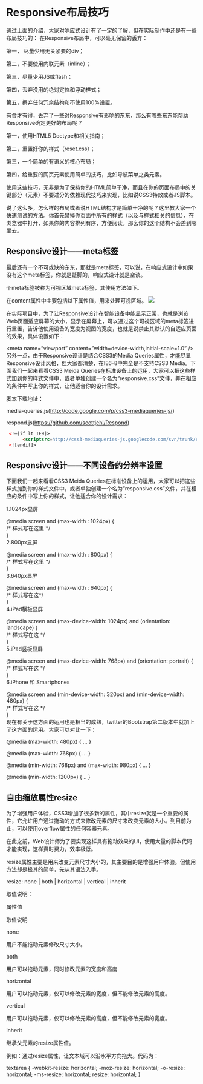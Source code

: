 # Responsive布局技巧

通过上面的介绍，大家对响应式设计有了一定的了解，但在实际制作中还是有一些布局技巧的：
在Responsive布局中，可以毫无保留的丢弃：

第一， 尽量少用无关紧要的div；

第二，不要使用内联元素（inline）；

第三，尽量少用JS或flash；

第四，丢弃没用的绝对定位和浮动样式；

第五，摒弃任何冗余结构和不使用100%设置。

有舍才有得，丢弃了一些对Responsive有影响的东东，那么有哪些东东能帮助Responsive确定更好的布局呢？

第一，使用HTML5 Doctype和相关指南；

第二，重置好你的样式（reset.css）；

第三，一个简单的有语义的核心布局；

第四，给重要的网页元素使用简单的技巧，比如导航菜单之类元素。

使用这些技巧，无非是为了保持你的HTML简单干净，而且在你的页面布局中的关键部分（元素）不要过分的依赖现代技巧来实现，比如说CSS3特效或者JS脚本。

说了这么多，怎么样的布局或者说HTML结构才是简单干净的呢？这里教大家一个快速测试的方法。你首先禁掉你页面中所有的样式（以及与样式相关的信息），在浏览器中打开，如果你的内容排列有序，方便阅读，那么你的这个结构不会差到哪里去。


## Responsive设计——meta标签

最后还有一个不可或缺的东东，那就是meta标签，可以说，在响应式设计中如果没有这个meta标签，你就是蹩脚的，响应式设计就是空谈。

个meta标签被称为可视区域meta标签，其使用方法如下。

<meta name=”viewport” content=”” />
在content属性中主要包括以下属性值，用来处理可视区域。

<img src="http://img.mukewang.com/53660f2c0001190005270386.jpg" />



在实际项目中，为了让Responsive设计在智能设备中能显示正常，也就是浏览Web页面适应屏幕的大小，显示在屏幕上，可以通过这个可视区域的meta标签进行重置，告诉他使用设备的宽度为视图的宽度，也就是说禁止其默认的自适应页面的效果，具体设置如下：

<meta name=”viewport” content=”width=device-width,initial-scale=1.0” />
另外一点，由于Responsive设计是结合CSS3的Media Queries属性，才能尽显Responsive设计风格，但大家都清楚，在IE6-8中完全是不支持CSS3 Media。下面我们一起来看看CSS3 Meida Queries在标准设备上的运用，大家可以把这些样式加到你的样式文件中，或者单独创建一个名为“responsive.css”文件，并在相应的条件中写上你的样式，让他适合你的设计需求。

脚本下载地址： 

media-queries.js(http://code.google.com/p/css3-mediaqueries-js/)      

 respond.js(https://github.com/scottjehl/Respond)

```html
 <!—[if lt IE9]>
      <scriptsrc=http://css3-mediaqueries-js.googlecode.com/svn/trunk/css3-mediaqueries.js></script>
 ​<![endif]>
 ```

 ## Responsive设计——不同设备的分辨率设置

 下面我们一起来看看CSS3 Meida Queries在标准设备上的运用，大家可以把这些样式加到你的样式文件中，或者单独创建一个名为“responsive.css”文件，并在相应的条件中写上你的样式，让他适合你的设计需求：

1.1024px显屏

@media screen and (max-width : 1024px) {                    
/* 样式写在这里 */          
}     
2.800px显屏

@media screen and (max-width : 800px) {              
/* 样式写在这里 */          
}     
3.640px显屏

@media screen and (max-width : 640px) {              
/* 样式写在这*/            
}     
4.iPad横板显屏

@media screen and (max-device-width: 1024px) and (orientation: landscape) {              
/* 样式写在这 */            
}     
5.iPad竖板显屏

@media screen and (max-device-width: 768px) and (orientation: portrait) {         
/* 样式写在这 */            
}     
6.iPhone 和 Smartphones

@media screen and (min-device-width: 320px) and (min-device-width: 480px) {              
/* 样式写在这 */            
}     
现在有关于这方面的运用也是相当的成熟，twitter的Bootstrap第二版本中就加上了这方面的运用。大家可以对比一下：

@media (max-width: 480px) { ... }              

@media (max-width: 768px) { ... }              

@media (min-width: 768px) and (max-width: 980px) { ... }      

@media (min-width: 1200px) { .. }


## 自由缩放属性resize

为了增强用户体验，CSS3增加了很多新的属性，其中resize就是一个重要的属性，它允许用户通过拖动的方式来修改元素的尺寸来改变元素的大小。到目前为止，可以使用overflow属性的任何容器元素。

在此之前，Web设计师为了要实现这样具有拖动效果的UI，使用大量的脚本代码才能实现，这样费时费力，效率极低。

resize属性主要是用来改变元素尺寸大小的，其主要目的是增强用户体验。但使用方法却是极其的简单，先从其语法入手。

resize: none | both | horizontal | vertical | inherit

取值说明：

属性值

取值说明

none

用户不能拖动元素修改尺寸大小。

both

用户可以拖动元素，同时修改元素的宽度和高度

horizontal

用户可以拖动元素，仅可以修改元素的宽度，但不能修改元素的高度。

vertical

用户可以拖动元素，仅可以修改元素的高度，但不能修改元素的宽度。

inherit

继承父元素的resize属性值。

例如：通过resize属性，让文本域可以沿水平方向拖大。代码为：

textarea {
  -webkit-resize: horizontal;
  -moz-resize: horizontal;
  -o-resize: horizontal;
  -ms-resize: horizontal;
  resize: horizontal;
}